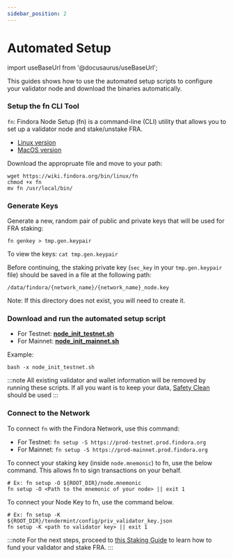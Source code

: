 ```yaml
---
sidebar_position: 2
---
```


# Automated Setup

import useBaseUrl from '@docusaurus/useBaseUrl';

This guides shows how to use the automated setup scripts to configure your validator node and download the binaries automatically.

### Setup the fn CLI Tool

`fn`: Findora Node Setup (fn) is a command-line (CLI) utility that allows you to set up a validator node and stake/unstake FRA.
*   [Linux version](https://wiki.findora.org/bin/linux/fn)
*   [MacOS version](https://wiki.findora.org/bin/macos/fn)

Download the appropruate file and move to your path:

```
wget https://wiki.findora.org/bin/linux/fn
chmod +x fn
mv fn /usr/local/bin/
```

### Generate Keys
Generate a new, random pair of public and private keys that will be used for FRA staking:

```
fn genkey > tmp.gen.keypair
```

To view the keys: `cat tmp.gen.keypair`

Before continuing, the staking private key (`sec_key` in your `tmp.gen.keypair` file) should be saved in a file at the following path:

```
/data/findora/{network_name}/{network_name}_node.key
```

Note: If this directory does not exist, you will need to create it.

### Download and run the automated setup script
- For Testnet: [**node_init_testnet.sh**](../validator-guides/scripts/node_init_testnet.sh)
- For Mainnet: [**node_init_mainnet.sh**](../validator-guides/scripts/node_init_mainnet.sh)

Example:
```
bash -x node_init_testnet.sh
```

:::note
All existing validator and wallet information will be removed by running these scripts. If all you want is to keep your data, [Safety Clean](/docs/validators/update-version#auto-safety-clean) should be used
:::

### Connect to the Network

To connect `fn` with the Findora Network, use this command:

- For Testnet: `fn setup -S https://prod-testnet.prod.findora.org`
- For Mainnet: `fn setup -S https://prod-mainnet.prod.findora.org`

To connect your staking key (inside `node.mnemonic`) to fn, use the below command. This allows fn to sign transactions on your behalf.
```shell
# Ex: fn setup -O ${ROOT_DIR}/node.mnemonic
fn setup -O <Path to the mnemonic of your node> || exit 1
```

To connect your Node Key to fn, use the command below.
```shell
# Ex: fn setup -K ${ROOT_DIR}/tendermint/config/priv_validator_key.json
fn setup -K <path to validator key> || exit 1
```

:::note
For the next steps, proceed to [this Staking Guide](/docs/validators/staking-guide) to learn how to fund your validator and stake FRA.
:::